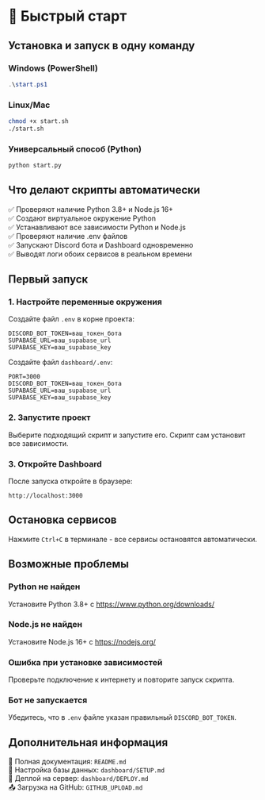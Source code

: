 # 🚀 Быстрый старт

## Установка и запуск в одну команду

### Windows (PowerShell)
```powershell
.\start.ps1
```

### Linux/Mac
```bash
chmod +x start.sh
./start.sh
```

### Универсальный способ (Python)
```bash
python start.py
```

## Что делают скрипты автоматически

✅ Проверяют наличие Python 3.8+ и Node.js 16+  
✅ Создают виртуальное окружение Python  
✅ Устанавливают все зависимости Python и Node.js  
✅ Проверяют наличие .env файлов  
✅ Запускают Discord бота и Dashboard одновременно  
✅ Выводят логи обоих сервисов в реальном времени  

## Первый запуск

### 1. Настройте переменные окружения

Создайте файл `.env` в корне проекта:
```env
DISCORD_BOT_TOKEN=ваш_токен_бота
SUPABASE_URL=ваш_supabase_url
SUPABASE_KEY=ваш_supabase_key
```

Создайте файл `dashboard/.env`:
```env
PORT=3000
DISCORD_BOT_TOKEN=ваш_токен_бота
SUPABASE_URL=ваш_supabase_url
SUPABASE_KEY=ваш_supabase_key
```

### 2. Запустите проект

Выберите подходящий скрипт и запустите его. Скрипт сам установит все зависимости.

### 3. Откройте Dashboard

После запуска откройте в браузере:
```
http://localhost:3000
```

## Остановка сервисов

Нажмите `Ctrl+C` в терминале - все сервисы остановятся автоматически.

## Возможные проблемы

### Python не найден
Установите Python 3.8+ с https://www.python.org/downloads/

### Node.js не найден
Установите Node.js 16+ с https://nodejs.org/

### Ошибка при установке зависимостей
Проверьте подключение к интернету и повторите запуск скрипта.

### Бот не запускается
Убедитесь, что в `.env` файле указан правильный `DISCORD_BOT_TOKEN`.

## Дополнительная информация

📖 Полная документация: `README.md`  
🔧 Настройка базы данных: `dashboard/SETUP.md`  
🚀 Деплой на сервер: `dashboard/DEPLOY.md`  
📤 Загрузка на GitHub: `GITHUB_UPLOAD.md`

